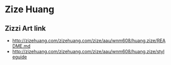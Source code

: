 # Zize Huang

## Zizzi Art link
- http://zizehuang.com/zizehuang.com/zize/aau/wnm608/huang.zize/README.md
- http://zizehuang.com/zizehuang.com/zize/aau/wnm608/huang.zize/styleguide